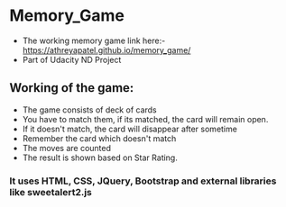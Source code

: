# Memory_Game
- The working memory game link here:- https://athreyapatel.github.io/memory_game/
- Part of Udacity ND Project

## Working of the game:
- The game consists of deck of cards
- You have to match them, if its matched, the card will remain open.
- If it doesn't match, the card will disappear after sometime
- Remember the card which doesn't match
- The moves are counted 
- The result is shown based on Star Rating.

### It uses HTML, CSS, JQuery, Bootstrap and external libraries like sweetalert2.js
